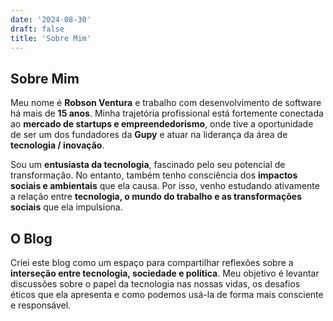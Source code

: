 ```yaml
---
date: '2024-08-30'
draft: false
title: 'Sobre Mim'
---
```

## Sobre Mim

Meu nome é **Robson Ventura** e trabalho com desenvolvimento de software há mais de **15 anos**. Minha trajetória profissional está fortemente conectada ao **mercado de startups e empreendedorismo**, onde tive a oportunidade de ser um dos fundadores da **Gupy** e atuar na liderança da área de **tecnologia / inovação**.

Sou um **entusiasta da tecnologia**, fascinado pelo seu potencial de transformação. No entanto, também tenho consciência dos **impactos sociais e ambientais** que ela causa. Por isso, venho estudando ativamente a relação entre **tecnologia, o mundo do trabalho e as transformações sociais** que ela impulsiona.

## O Blog

Criei este blog como um espaço para compartilhar reflexões sobre a **interseção entre tecnologia, sociedade e política**. Meu objetivo é levantar discussões sobre o papel da tecnologia nas nossas vidas, os desafios éticos que ela apresenta e como podemos usá-la de forma mais consciente e responsável.

